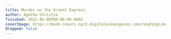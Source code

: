 ```yaml
---
title: Murder on the Orient Express
author: Agatha Christie
finished: 2021-05-09T00:00:00.000Z
coverImage: https://book-covers.nyc3.digitaloceanspaces.com/readings/murder-on-the-orient-express-01.jpg
dropped: false
---
```


